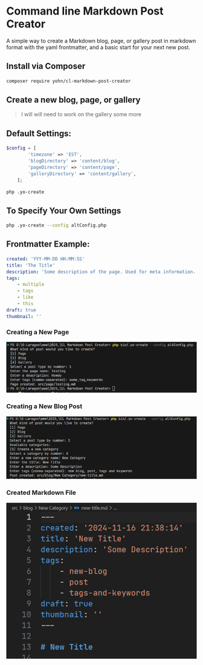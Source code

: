 # Command line Markdown Post Creator
A simple way to create a Markdown blog, page, or gallery post in markdown format with the yaml frontmatter, and a basic start for your next new post.

## Install via Composer
```bash
composer require yohn/cl-markdown-post-creator
```

## Create a new blog, page, or gallery
> I will will need to work on the gallery some more

## Default Settings:
```php
$config = [
		'timezone' => 'EST',
		'blogDirectory' => 'content/blog',
		'pageDirectory' => 'content/page',
		'galleryDirectory' => 'content/gallery',
	];
```

```bash
php .yo-create
```
## To Specify Your Own Settings

```bash
php .yo-create --config altConfig.php
```

## Frontmatter Example:
```yaml
created: 'YYY-MM-DD HH:MM:SS'
title: 'The Title'
description: 'Some description of the page. Used for meta information.'
tags:
    - multiple
    - tags
    - like
    - this
draft: true
thumbnail: ''
```
### Creating a New Page
![CLI](img/CLI.png)
### Creating a New Blog Post
![CLI2](img/CLI2.png)
### Created Markdown File
![CreatedMarkdownFile.png](img/CreatedMarkdownFile.png)
